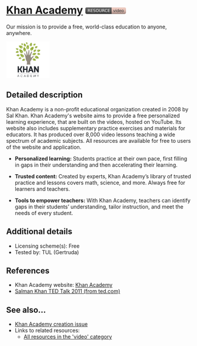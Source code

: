 # [Khan Academy](https://www.khanacademy.org/)  [<img src="images/resource-video.png" align="bottom">](https://github.com/e-CLOSE/Toolbox/issues?q=label%3A02_RESOURCE+label%3Avideo)

Our mission is to provide a free, world-class education to anyone, anywhere.

[<img src="images/khanacademy.png" align="bottom" height="100" alt="Khan Academy Logo">](https://github.com/e-CLOSE/Toolbox/blob/main/Resources/Khan_Academy.md)


## Detailed description

Khan Academy is a non-profit educational organization created in 2008 by Sal Khan. Khan Academy's website aims to provide a free personalized learning experience, that are built on the videos, hosted on YouTube. 
Its website also includes supplementary practice exercises and materials for educators. It has produced over 8,000 video lessons teaching a wide spectrum of academic subjects. All resources are available for free to users of the website and application.
- **Personalized learning:**
Students practice at their own pace, first filling in gaps in their understanding and then accelerating their learning.

- **Trusted content:**
Created by experts, Khan Academy’s library of trusted practice and lessons covers math, science, and more. Always free for learners and teachers.

- **Tools to empower teachers:**
With Khan Academy, teachers can identify gaps in their students’ understanding, tailor instruction, and meet the needs of every student.


## Additional details

- Licensing scheme(s): Free
- Tested by: TUL (Gertruda)


## References

- Khan Academy website: [Khan Academy](https://www.khanacademy.org/)
- [Salman Khan TED Talk 2011 (from ted.com)](https://www.youtube.com/watch?v=gM95HHI4gLk)


## See also...

- [Khan Academy creation issue](https://github.com/e-CLOSE/Toolbox/issues/190)
- Links to related resources:
  - [All resources in the 'video' category](https://github.com/e-CLOSE/Toolbox/issues?q=label%3A02_RESOURCE+label%3Avideo)
